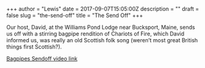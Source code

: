 +++
author = "Lewis"
date = 2017-09-07T15:05:00Z
description = ""
draft = false
slug = "the-send-off"
title = "The Send Off"
+++


Our host, David, at the Williams Pond Lodge near Bucksport, Maine, sends us off with a stirring bagpipe rendition of Chariots of Fire, which David informed us, was really an old Scottish folk song (weren’t most great British things first Scottish?).

[Bagpipes Sendoff video link](https://www.dropbox.com/s/5ztbr7rxw8yeq1p/bagpipe-sendoff.mov?raw=1)

